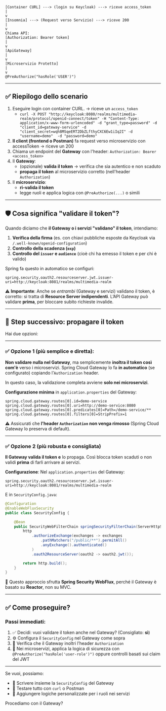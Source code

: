 ```text
[Container CURL] ---> (login su Keycloak) ---> riceve access_token
|
v
[Insomnia] ---> (Request verso Servizio) ---> riceve 200
|
v
Chiama API:
[Authorization: Bearer token]
|
v
[ApiGateway]
|
v
[Microservizio Protetto]
|
v
@PreAuthorize("hasRole('USER')")
```

---

## ✅ Riepilogo dello scenario

1. Eseguire login con container CURL. → riceve un `access_token`
   * `curl -X POST "http://keycloak:8080/realms/multimedia-realm/protocol/openid-connect/token" -H "Content-Type: application/x-www-form-urlencoded" -d "grant_type=password" -d "client_id=gateway-service" -d "client_secret=wqh8MSqeERT2DbZLfthyCXC6Ew1iIq2I" -d "username=demo"  -d "password=demo"`
2. **Il client (frontend o Postman)** fa request verso microservizio con accessToken → riceve un 200
3. Chiama un endpoint del **Gateway** con l'header: `Authorization: Bearer <access_token>`
4. Il **Gateway**:
    * (opzionale) **valida il token** → verifica che sia autentico e non scaduto
    * **propaga il token** al microservizio corretto (nell'header `Authorization`)
5. Il **microservizio**:
    * **ri-valida il token**
    * legge ruoli e applica logica con `@PreAuthorize(...)` o simili

---

## 🛡️ Cosa significa "validare il token"?

Quando diciamo che **il Gateway o i servizi "validano" il token**, intendiamo:

1. **Verifica della firma** (es. con chiavi pubbliche esposte da Keycloak via `/.well-known/openid-configuration`)
2. **Controllo della scadenza (`exp`)**
3. **Controllo del `issuer` e `audience`** (cioè chi ha emesso il token e per chi è valido)

Spring fa questo in automatico se configuri:

```properties
spring.security.oauth2.resourceserver.jwt.issuer-uri=http://keycloak:8081/realms/multimedia-realm
```

⚠️ **Importante**:
Anche se *entrambi* (Gateway e servizi) validano il token, è corretto: si tratta di **Resource Server indipendenti**. L’API Gateway può validare **prima**, per bloccare subito richieste invalide.

---

## 🚀 Step successivo: propagare il token

Hai due opzioni:

---

### ✅ **Opzione 1 (più semplice e diretta):**

**Non validare nulla nel Gateway**, ma semplicemente **inoltra il token così com'è** verso i microservizi.
Spring Cloud Gateway lo fa **in automatico** (se configurato) copiando l’`Authorization` header.

In questo caso, la validazione completa avviene **solo nei microservizi**.

**Configurazione minima** in `application.properties` del Gateway:

```properties
spring.cloud.gateway.routes[0].id=demo-service
spring.cloud.gateway.routes[0].uri=http://demo-service:8080
spring.cloud.gateway.routes[0].predicates[0]=Path=/demo-service/**
spring.cloud.gateway.routes[0].filters[0]=StripPrefix=1
```

⚠️ Assicurati che **l'header `Authorization` non venga rimosso** (Spring Cloud Gateway lo preserva di default).

---

### ✅ **Opzione 2 (più robusta e consigliata)**

**Il Gateway valida il token** **e** lo propaga. Così blocca token scaduti o non validi **prima** di farli arrivare ai servizi.

**Configurazione**:
Nel `application.properties` del Gateway:

```properties
spring.security.oauth2.resourceserver.jwt.issuer-uri=http://keycloak:8081/realms/multimedia-realm
```

E in `SecurityConfig.java`:

```java
@Configuration
@EnableWebFluxSecurity
public class SecurityConfig {

    @Bean
    public SecurityWebFilterChain springSecurityFilterChain(ServerHttpSecurity http) {
        http
            .authorizeExchange(exchanges -> exchanges
                .pathMatchers("/public/**").permitAll()
                .anyExchange().authenticated()
            )
            .oauth2ResourceServer(oauth2 -> oauth2.jwt());

        return http.build();
    }
}
```

🧠 Questo approccio sfrutta **Spring Security WebFlux**, perché il Gateway è basato su **Reactor**, non su MVC.

---

## ✅ Come proseguire?

### Passi immediati:

1. ✅ Decidi: vuoi validare il token anche nel Gateway? (Consigliato: **sì**)
2. ⚙️ Configura il `SecurityConfig` nel Gateway come sopra
3. 🔁 Verifica che il Gateway inoltri l’header `Authorization`
4. 🔐 Nei microservizi, applica la logica di sicurezza con `@PreAuthorize("hasRole('user-role')")` oppure controlli basati sui claim del JWT

---

Se vuoi, possiamo:

* 🔧 Scrivere insieme la `SecurityConfig` del Gateway
* 🧪 Testare tutto con `curl` o Postman
* 👷 Aggiungere logiche personalizzate per i ruoli nei servizi

Procediamo con il Gateway?
